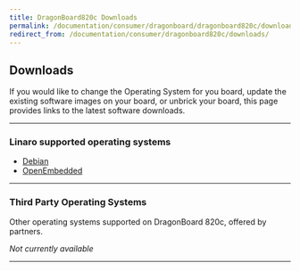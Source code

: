 ```yaml
---
title: DragonBoard820c Downloads
permalink: /documentation/consumer/dragonboard/dragonboard820c/downloads/
redirect_from: /documentation/consumer/dragonboard820c/downloads/
---
```

## Downloads

If you would like to change the Operating System for you board, update the existing software images on your board, or unbrick your board, this page provides links to the latest software downloads.

***

### Linaro supported operating systems

- [Debian](debian/)
- [OpenEmbedded](open-embedded/)

***

### Third Party Operating Systems

Other operating systems supported on DragonBoard 820c, offered by partners.

*Not currently available*

***
